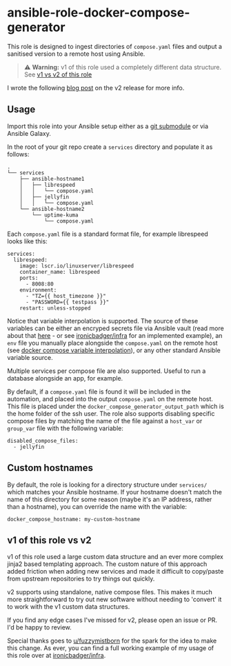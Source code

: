 # ansible-role-docker-compose-generator

This role is designed to ingest directories of `compose.yaml` files and output a sanitised version to a remote host using Ansible.

> ⚠️ **Warning:** v1 of this role used a completely different data structure. See [v1 vs v2 of this role](#v1-of-this-role-vs-v2)

I wrote the following [blog post](https://blog.ktz.me/docker-compose-generator-v2-release/) on the v2 release for more info.

## Usage

Import this role into your Ansible setup either as a [git submodule](https://blog.ktz.me/git-submodules-for-fun-and-profit-with-ansible/) or via Ansible Galaxy.

In the root of your git repo create a `services` directory and populate it as follows:

```
.
└── services
    ├── ansible-hostname1
    │   ├── librespeed
    │   │   └── compose.yaml
    │   ├── jellyfin
    │   │   └── compose.yaml
    └── ansible-hostname2
        └── uptime-kuma
            └── compose.yaml
```

Each `compose.yaml` file is a standard format file, for example librespeed looks like this:

```
services:
  librespeed:
    image: lscr.io/linuxserver/librespeed
    container_name: librespeed
    ports:
      - 8008:80
    environment:
      - "TZ={{ host_timezone }}"
      - "PASSWORD={{ testpass }}"
    restart: unless-stopped
```

Notice that variable interpolation is supported. The source of these variables can be either an encryped secrets file via Ansible vault (read more about that [here](https://blog.ktz.me/secret-management-with-docker-compose-and-ansible/) - or see [ironicbadger/infra](https://github.com/ironicbadger/infra) for an implemented example), an `env` file you manually place alongside the `compose.yaml` on the remote host (see [docker compose variable interpolation](https://docs.docker.com/compose/how-tos/environment-variables/variable-interpolation/#interpolation-syntax)), or any other standard Ansible variable source.

Multiple services per compose file are also supported. Useful to run a database alongside an app, for example.

By default, if a `compose.yaml` file is found it will be included in the automation, and placed into the output `compose.yaml` on the remote host. This file is placed under the `docker_compose_generator_output_path` which is the home folder of the ssh user. The role also supports disabling specific compose files by matching the name of the file against a `host_var` or `group_var` file with the following variable:

```
disabled_compose_files:
  - jellyfin
```

## Custom hostnames

By default, the role is looking for a directory structure under `services/` which matches your Ansible hostname. If your hostname doesn't match the name of this directory for some reason (maybe it's an IP address, rather than a hostname), you can override the name with the variable:

```
docker_compose_hostname: my-custom-hostname
```

## v1 of this role vs v2

v1 of this role used a large custom data structure and an ever more complex jinja2 based templating approach. The custom nature of this approach added friction when adding new services and made it difficult to copy/paste from upstream repositories to try things out quickly.

v2 supports using standalone, native compose files. This makes it much more straightforward to try out new software without needing to 'convert' it to work with the v1 custom data structures.

If you find any edge cases I've missed for v2, please open an issue or PR. I'd be happy to review.

Special thanks goes to [u/fuzzymistborn](https://github.com/fuzzymistborn) for the spark for the idea to make this change. As ever, you can find a full working example of my usage of this role over at [ironicbadger/infra](https://github.com/ironicbadger/infra).
